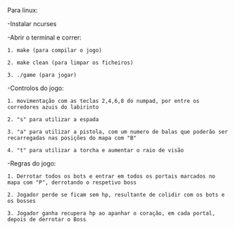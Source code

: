 Para linux:

-Instalar ncurses

-Abrir o terminal e correr:

    1. make (para compilar o jogo)
    
    2. make clean (para limpar os ficheiros)

    3. ./game (para jogar)
  
-Controlos do jogo:

    1. movimentação com as teclas 2,4,6,8 do numpad, por entre os corredores azuis do labirinto
    
    2. "s" para utilizar a espada
    
    3. "a" para utilizar a pistola, com um numero de balas que poderão ser recarregadas nas posições do mapa com "B"
    
    4. "t" para utilizar a torcha e aumentar o raio de visão
  
-Regras do jogo:

    1. Derrotar todos os bots e entrar em todos os portais marcados no mapa com "P", derrotando o respetivo boss
    
    2. Jogador perde se ficam sem hp, resultante de colidir com os bots e os bosses
    
    3. Jogador ganha recupera hp ao apanhar o coração, em cada portal, depois de derrotar o Boss
